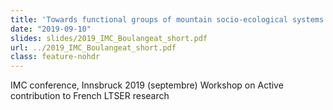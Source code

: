 ```yaml
---
title: 'Towards functional groups of mountain socio-ecological systems'
date: "2019-09-10"
slides: slides/2019_IMC_Boulangeat_short.pdf
url: ../2019_IMC_Boulangeat_short.pdf
class: feature-nohdr
---
```


IMC conference, Innsbruck 2019 (septembre)
Workshop on Active contribution to French LTSER research
